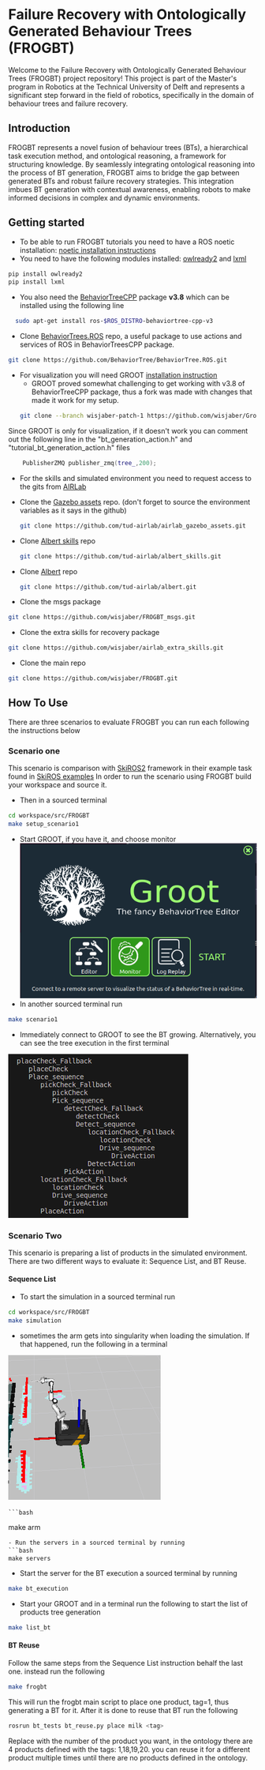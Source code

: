 # Failure Recovery with Ontologically Generated Behaviour Trees (FROGBT)
Welcome to the Failure Recovery with Ontologically Generated Behaviour Trees (FROGBT) project repository! This project is part of the Master's program in Robotics at the Technical University of Delft and represents a significant step forward in the field of robotics, specifically in the domain of behaviour trees and failure recovery.

## Introduction
FROGBT represents a novel fusion of behaviour trees (BTs), a hierarchical task execution method, and ontological reasoning, a framework for structuring knowledge. By seamlessly integrating ontological reasoning into the process of BT generation, FROGBT aims to bridge the gap between generated BTs and robust failure recovery strategies. This integration imbues BT generation with contextual awareness, enabling robots to make informed decisions in complex and dynamic environments.

## Getting started
- To be able to run FROGBT tutorials you need to have a ROS noetic installation: [noetic installation instructions](http://wiki.ros.org/noetic/Installation/Ubuntu)
- You need to have the following modules installed: [owlready2](https://pypi.org/project/owlready2/) and [lxml](https://pypi.org/project/lxml/)
```bash
pip install owlready2
pip install lxml
```
- You also need the [BehaviorTreeCPP](https://github.com/BehaviorTree/BehaviorTree.CPP) package **v3.8** which can be installed using the following line 
```bash
  sudo apt-get install ros-$ROS_DISTRO-behaviortree-cpp-v3
```
- Clone [BehaviorTrees.ROS](https://github.com/BehaviorTree/BehaviorTree.ROS) repo, a useful package to use actions and services of ROS in BehaviorTreesCPP package. 
```bash
git clone https://github.com/BehaviorTree/BehaviorTree.ROS.git
```
- For visualization you will need GROOT [installation instruction](https://github.com/wisjaber/Groot) 
	- GROOT proved somewhat challenging to get working with v3.8 of BehaviorTreeCPP package, thus a fork was made with changes that made it work for my setup. 		
	```bash
	git clone --branch wisjaber-patch-1 https://github.com/wisjaber/Groot.git
	```
Since GROOT is only for visualization, if it doesn't work you can comment out the following line in the "bt_generation_action.h" and "tutorial_bt_generation_action.h" files
```C++
	PublisherZMQ publisher_zmq(tree_,200);
```
- For the skills and simulated environment you need to request access to the gits from [AIRLab](https://icai.ai/airlab-delft/) 
- Clone the [Gazebo assets](https://github.com/tud-airlab/airlab_gazebo_assets) repo. (don't forget to source the environment variables as it says in the github)
	```bash
	git clone https://github.com/tud-airlab/airlab_gazebo_assets.git
	```
- Clone [Albert skills](https://github.com/tud-airlab/albert_skills) repo
	```bash 
	git clone https://github.com/tud-airlab/albert_skills.git
	```
- Clone [Albert](https://github.com/tud-airlab/albert) repo
	```bash
	git clone https://github.com/tud-airlab/albert.git
	```

- Clone the msgs package 
```bash
git clone https://github.com/wisjaber/FROGBT_msgs.git
```
- Clone the extra skills for recovery package
```bash
git clone https://github.com/wisjaber/airlab_extra_skills.git
```
- Clone the main repo
```bash
git clone https://github.com/wisjaber/FROGBT.git
```

## How To Use
There are three scenarios to evaluate FROGBT you can run each following the instructions below 
### Scenario one
This scenario is comparison with [SkiROS2](https://github.com/RVMI/skiros2) framework in their example task found in [SkiROS examples](https://github.com/RVMI/skiros2_examples)
In order to run the scenario using FROGBT build your workspace and source it. 
- Then in a sourced terminal
```bash
cd workspace/src/FROGBT
make setup_scenario1
```
- Start GROOT, if you have it, and choose monitor
![alt text](https://github.com/wisjaber/FROGBT/blob/main/Pasted%20image%2020230908110601.png?raw=true)
- In another sourced terminal run
```bash
make scenario1
```
- Immediately connect to GROOT to see the BT growing. Alternatively, you can see the tree execution in the first terminal

![alt text](https://github.com/wisjaber/FROGBT/blob/main/Pasted%20image%2020230908110755.png?raw=true)
### Scenario Two
This scenario is preparing a list of products in the simulated environment. There are two different ways to evaluate it: Sequence List, and BT Reuse. 
#### Sequence List
- To start the simulation in a sourced terminal run 
```bash
cd workspace/src/FROGBT
make simulation
```

- sometimes the arm gets into singularity when loading the simulation. If that happened, run the following in a terminal

![alt text](https://github.com/wisjaber/FROGBT/blob/main/Pasted%20image%2020230908130020.png?raw=true)

	```bash
make arm
```
- Run the servers in a sourced terminal by running
```bash
make servers
```
- Start the server for the BT execution a sourced terminal by running 
```bash
make bt_execution
```
- Start your GROOT and in a terminal run the following to start the list of products tree generation
```bash
make list_bt
```
#### BT Reuse
Follow the same steps from the Sequence List instruction behalf the last one. instead run the following
```bash
make frogbt
```
This will run the frogbt main script to place one product, tag=1, thus generating a BT for it. After it is done to reuse that BT run the following
```bash
rosrun bt_tests bt_reuse.py place milk <tag>
```
Replace <tag> with the number of the product you want, in the ontology there are 4 products defined with the tags: 1,18,19,20. 
you can reuse it for a different product multiple times until there are no products defined in the ontology.


